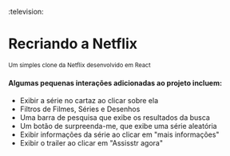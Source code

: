 :television:
<h1>Recriando a Netflix</h1>
<small>Um simples clone da Netflix desenvolvido em React</small>

<h4>Algumas pequenas interações adicionadas ao projeto incluem:</h4>
<ul>
    <li>Exibir a série no cartaz ao clicar sobre ela</li>
    <li>Filtros de Filmes, Séries e Desenhos</li>
    <li>Uma barra de pesquisa que exibe os resultados da busca</li>
    <li>Um botão de surpreenda-me, que exibe uma série aleatória</li>
    <li>Exibir informações da série ao clicar em "mais informações"</li>
    <li>Exibir o trailer ao clicar em "Assisstr agora"</li>
</ul>
